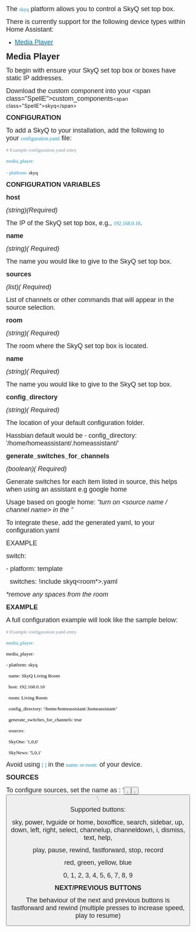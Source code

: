 <div class="WordSection1">

<span style="font-size:13.5pt;
font-family:&quot;Helvetica&quot;,sans-serif;mso-fareast-font-family:&quot;Times New Roman&quot;;
color:#222222;mso-fareast-language:EN-GB">The </span><span class="SpellE"><span style="font-family:Consolas;mso-fareast-font-family:&quot;Times New Roman&quot;;
mso-bidi-font-family:&quot;Courier New&quot;;color:#1990B8;background:#FDFDFD;mso-fareast-language:
EN-GB">skyq</span></span><span style="font-size:13.5pt;font-family:&quot;Helvetica&quot;,sans-serif;
mso-fareast-font-family:&quot;Times New Roman&quot;;color:#222222;mso-fareast-language:
EN-GB"> platform allows you to control a <span class="SpellE">SkyQ</span> set top box.</span>

<span style="font-size:13.5pt;
font-family:&quot;Helvetica&quot;,sans-serif;mso-fareast-font-family:&quot;Times New Roman&quot;;
color:#222222;mso-fareast-language:EN-GB">There is currently support for the following device types within Home Assistant:</span>

*   <span style="font-size:13.5pt;font-family:&quot;Helvetica&quot;,sans-serif;
         mso-fareast-font-family:&quot;Times New Roman&quot;;mso-fareast-language:EN-GB">[<span style="color:#0378A9">Media Player</span>](https://www.home-assistant.io/components/webostv/#media-player)</span>

<a name="media-player"></a>**<span style="font-size:18.0pt;font-family:&quot;Helvetica&quot;,sans-serif;
mso-fareast-font-family:&quot;Times New Roman&quot;;color:#222222;mso-fareast-language:
EN-GB">Media Player</span>**

<span style="font-size:13.5pt;
font-family:&quot;Helvetica&quot;,sans-serif;mso-fareast-font-family:&quot;Times New Roman&quot;;
color:#222222;mso-fareast-language:EN-GB">To begin with ensure your <span class="SpellE">SkyQ</span> set top box or boxes have static IP addresses.</span>

<span style="font-size:13.5pt;
font-family:&quot;Helvetica&quot;,sans-serif;mso-fareast-font-family:&quot;Times New Roman&quot;;
color:#222222;mso-fareast-language:EN-GB">Download the custom component into your <home assistant config folder>\<span class="SpellE">custom_components</span>\<span class="SpellE">skyq</span>\</span>

<a name="configuration"></a>**<span style="font-size:13.5pt;font-family:&quot;Helvetica&quot;,sans-serif;
mso-fareast-font-family:&quot;Times New Roman&quot;;color:#222222;text-transform:uppercase;
mso-fareast-language:EN-GB">CONFIGURATION</span>**

<span style="font-size:13.5pt;
font-family:&quot;Helvetica&quot;,sans-serif;mso-fareast-font-family:&quot;Times New Roman&quot;;
color:#222222;mso-fareast-language:EN-GB">To add a <span class="SpellE">SkyQ</span> to your installation, add the following to your </span><span class="SpellE"><span style="font-family:Consolas;mso-fareast-font-family:&quot;Times New Roman&quot;;
mso-bidi-font-family:&quot;Courier New&quot;;color:#1990B8;background:#FDFDFD;mso-fareast-language:
EN-GB">configuration.yaml</span></span><span style="font-size:13.5pt;
font-family:&quot;Helvetica&quot;,sans-serif;mso-fareast-font-family:&quot;Times New Roman&quot;;
color:#222222;mso-fareast-language:EN-GB"> file:</span>

<span style="font-size:10.0pt;font-family:Consolas;
mso-fareast-font-family:&quot;Times New Roman&quot;;mso-bidi-font-family:&quot;Courier New&quot;;
color:#7D8B99;mso-fareast-language:EN-GB"># Example <span class="SpellE">configuration.yaml</span> entry</span><span style="font-size:10.0pt;font-family:Consolas;mso-fareast-font-family:
&quot;Times New Roman&quot;;mso-bidi-font-family:&quot;Courier New&quot;;color:black;mso-fareast-language:
EN-GB"></span>

<span class="SpellE"><span style="font-size:10.0pt;
font-family:Consolas;mso-fareast-font-family:&quot;Times New Roman&quot;;mso-bidi-font-family:
&quot;Courier New&quot;;color:#1990B8;mso-fareast-language:EN-GB">media_player</span></span><span style="font-size:10.0pt;font-family:Consolas;mso-fareast-font-family:&quot;Times New Roman&quot;;
mso-bidi-font-family:&quot;Courier New&quot;;color:#5F6364;mso-fareast-language:EN-GB">:</span><span style="font-size:10.0pt;font-family:Consolas;mso-fareast-font-family:&quot;Times New Roman&quot;;
mso-bidi-font-family:&quot;Courier New&quot;;color:black;mso-fareast-language:EN-GB"></span>

<span style="font-size:10.0pt;font-family:Consolas;
mso-fareast-font-family:&quot;Times New Roman&quot;;mso-bidi-font-family:&quot;Courier New&quot;;
color:black;mso-fareast-language:EN-GB"><span style="mso-spacerun:yes"></span> </span><span style="font-size:10.0pt;font-family:Consolas;mso-fareast-font-family:
&quot;Times New Roman&quot;;mso-bidi-font-family:&quot;Courier New&quot;;color:#5F6364;mso-fareast-language:
EN-GB">-</span> <span style="font-size:10.0pt;font-family:Consolas;mso-fareast-font-family:
&quot;Times New Roman&quot;;mso-bidi-font-family:&quot;Courier New&quot;;color:black;mso-fareast-language:
EN-GB"></span> <span style="font-size:10.0pt;font-family:Consolas;mso-fareast-font-family:
&quot;Times New Roman&quot;;mso-bidi-font-family:&quot;Courier New&quot;;color:#1990B8;mso-fareast-language:
EN-GB">platform</span><span style="font-size:10.0pt;font-family:Consolas;
mso-fareast-font-family:&quot;Times New Roman&quot;;mso-bidi-font-family:&quot;Courier New&quot;;
color:#5F6364;mso-fareast-language:EN-GB">:</span> <span style="font-size:10.0pt;
font-family:Consolas;mso-fareast-font-family:&quot;Times New Roman&quot;;mso-bidi-font-family:
&quot;Courier New&quot;;color:black;mso-fareast-language:EN-GB"><span class="SpellE">skyq</span></span><span style="font-size:11.5pt;font-family:Consolas;mso-fareast-font-family:&quot;Times New Roman&quot;;
mso-bidi-font-family:&quot;Courier New&quot;;color:black;mso-fareast-language:EN-GB"></span>

**<span style="font-size:13.5pt;font-family:&quot;Helvetica&quot;,sans-serif;mso-fareast-font-family:
&quot;Times New Roman&quot;;color:#222222;text-transform:uppercase;mso-fareast-language:
EN-GB">CONFIGURATION VARIABLES</span>**

<a name="host">**<span style="font-size:13.5pt;
font-family:&quot;Helvetica&quot;,sans-serif;mso-fareast-font-family:&quot;Times New Roman&quot;;
color:#222222;mso-fareast-language:EN-GB"><span style="mso-spacerun:yes"></span> host</span>**</a>

<span style="mso-bookmark:host">_<span style="font-size:13.5pt;font-family:&quot;Helvetica&quot;,sans-serif;
mso-fareast-font-family:&quot;Times New Roman&quot;;color:#222222;mso-fareast-language:
EN-GB">(string)(Required)</span>_</span><span style="mso-bookmark:host"><span style="font-size:13.5pt;font-family:&quot;Helvetica&quot;,sans-serif;mso-fareast-font-family:
&quot;Times New Roman&quot;;color:#222222;mso-fareast-language:EN-GB"></span></span>

<span style="mso-bookmark:host"><span style="font-size:13.5pt;font-family:&quot;Helvetica&quot;,sans-serif;
mso-fareast-font-family:&quot;Times New Roman&quot;;color:#222222;mso-fareast-language:
EN-GB">The IP of the <span class="SpellE">SkyQ</span> set top box, e.g., </span></span><span style="mso-bookmark:host"><span style="font-family:Consolas;mso-fareast-font-family:
&quot;Times New Roman&quot;;mso-bidi-font-family:&quot;Courier New&quot;;color:#1990B8;background:
#FDFDFD;mso-fareast-language:EN-GB">192.168.0.10</span></span><span style="mso-bookmark:host"><span style="font-size:13.5pt;font-family:&quot;Helvetica&quot;,sans-serif;
mso-fareast-font-family:&quot;Times New Roman&quot;;color:#222222;mso-fareast-language:
EN-GB">.</span></span>

<span style="mso-bookmark:host"><a name="name">**<span style="font-size:13.5pt;
font-family:&quot;Helvetica&quot;,sans-serif;mso-fareast-font-family:&quot;Times New Roman&quot;;
color:#222222;mso-fareast-language:EN-GB">name</span>**</a></span>

<span style="mso-bookmark:host"><span style="mso-bookmark:name">_<span style="font-size:13.5pt;font-family:&quot;Helvetica&quot;,sans-serif;mso-fareast-font-family:
&quot;Times New Roman&quot;;color:#222222;mso-fareast-language:EN-GB">(string)( Required)</span>_</span></span><span style="mso-bookmark:host"><span style="mso-bookmark:name"><span style="font-size:13.5pt;font-family:&quot;Helvetica&quot;,sans-serif;mso-fareast-font-family:
&quot;Times New Roman&quot;;color:#222222;mso-fareast-language:EN-GB"></span></span></span>

<span style="mso-bookmark:host"><span style="mso-bookmark:name"><span style="font-size:13.5pt;font-family:&quot;Helvetica&quot;,sans-serif;mso-fareast-font-family:
&quot;Times New Roman&quot;;color:#222222;mso-fareast-language:EN-GB">The name you would like to give to the <span class="SpellE">SkyQ</span> set top box.</span></span></span>

<span style="mso-bookmark:host"><span style="mso-bookmark:name"><a name="filename"></a><a name="sources"></a><a name="turn_on_action"></a><span style="mso-bookmark:filename"><span style="mso-bookmark:sources">**<span style="font-size:13.5pt;font-family:&quot;Helvetica&quot;,sans-serif;
mso-fareast-font-family:&quot;Times New Roman&quot;;color:#222222;mso-fareast-language:
EN-GB">sources</span>**</span></span></span></span>

<span style="mso-bookmark:host"><span style="mso-bookmark:name"><span style="mso-bookmark:filename"><span style="mso-bookmark:sources">_<span style="font-size:13.5pt;font-family:&quot;Helvetica&quot;,sans-serif;mso-fareast-font-family:
&quot;Times New Roman&quot;;color:#222222;mso-fareast-language:EN-GB">(list)( Required)</span>_</span></span></span></span><span style="mso-bookmark:host"><span style="mso-bookmark:name"><span style="mso-bookmark:filename"><span style="mso-bookmark:sources"><span style="font-size:13.5pt;font-family:&quot;Helvetica&quot;,sans-serif;mso-fareast-font-family:
&quot;Times New Roman&quot;;color:#222222;mso-fareast-language:EN-GB"></span></span></span></span></span>

<span style="mso-bookmark:host"><span style="mso-bookmark:name"><span style="mso-bookmark:filename"><span style="mso-bookmark:sources"><span style="font-size:13.5pt;font-family:&quot;Helvetica&quot;,sans-serif;mso-fareast-font-family:
&quot;Times New Roman&quot;;color:#222222;mso-fareast-language:EN-GB">List of channels or other commands that will appear in the source selection.</span></span></span></span></span>

<span style="mso-bookmark:host"><span style="mso-bookmark:name"><span style="mso-bookmark:filename"><span style="mso-bookmark:sources">**<span style="font-size:13.5pt;font-family:&quot;Helvetica&quot;,sans-serif;mso-fareast-font-family:
&quot;Times New Roman&quot;;color:#222222;mso-fareast-language:EN-GB">room</span>**</span></span></span></span>

<span style="mso-bookmark:host"><span style="mso-bookmark:name"><span style="mso-bookmark:filename"><span style="mso-bookmark:sources">_<span style="font-size:13.5pt;font-family:&quot;Helvetica&quot;,sans-serif;mso-fareast-font-family:
&quot;Times New Roman&quot;;color:#222222;mso-fareast-language:EN-GB">(string)( Required)</span>_</span></span></span></span><span style="mso-bookmark:host"><span style="mso-bookmark:name"><span style="mso-bookmark:filename"><span style="mso-bookmark:sources"><span style="font-size:13.5pt;font-family:&quot;Helvetica&quot;,sans-serif;mso-fareast-font-family:
&quot;Times New Roman&quot;;color:#222222;mso-fareast-language:EN-GB"></span></span></span></span></span>

<span style="mso-bookmark:host"><span style="mso-bookmark:name"><span style="mso-bookmark:filename"><span style="mso-bookmark:sources"><span style="font-size:13.5pt;font-family:&quot;Helvetica&quot;,sans-serif;mso-fareast-font-family:
&quot;Times New Roman&quot;;color:#222222;mso-fareast-language:EN-GB">The room where the <span class="SpellE">SkyQ</span> set top box is located.</span></span></span></span></span>

<span style="mso-bookmark:host"><span style="mso-bookmark:name"><span style="mso-bookmark:filename"><span style="mso-bookmark:sources">**<span style="font-size:13.5pt;font-family:&quot;Helvetica&quot;,sans-serif;mso-fareast-font-family:
&quot;Times New Roman&quot;;color:#222222;mso-fareast-language:EN-GB">name</span>**</span></span></span></span>

<span style="mso-bookmark:host"><span style="mso-bookmark:name"><span style="mso-bookmark:filename"><span style="mso-bookmark:sources">_<span style="font-size:13.5pt;font-family:&quot;Helvetica&quot;,sans-serif;mso-fareast-font-family:
&quot;Times New Roman&quot;;color:#222222;mso-fareast-language:EN-GB">(string)( Required)</span>_</span></span></span></span><span style="mso-bookmark:host"><span style="mso-bookmark:name"><span style="mso-bookmark:filename"><span style="mso-bookmark:sources"><span style="font-size:13.5pt;font-family:&quot;Helvetica&quot;,sans-serif;mso-fareast-font-family:
&quot;Times New Roman&quot;;color:#222222;mso-fareast-language:EN-GB"></span></span></span></span></span>

<span style="mso-bookmark:host"><span style="mso-bookmark:name"><span style="mso-bookmark:filename"><span style="mso-bookmark:sources"><span style="font-size:13.5pt;font-family:&quot;Helvetica&quot;,sans-serif;mso-fareast-font-family:
&quot;Times New Roman&quot;;color:#222222;mso-fareast-language:EN-GB">The name you would like to give to the <span class="SpellE">SkyQ</span> set top box.</span></span></span></span></span>

<span style="mso-bookmark:host"><span style="mso-bookmark:name"><span style="mso-bookmark:filename"><span style="mso-bookmark:sources"><span class="SpellE">**<span style="font-size:13.5pt;font-family:&quot;Helvetica&quot;,sans-serif;
mso-fareast-font-family:&quot;Times New Roman&quot;;color:#222222;mso-fareast-language:
EN-GB">config_directory</span>**</span></span></span></span></span><span style="mso-bookmark:host"><span style="mso-bookmark:name"><span style="mso-bookmark:filename"><span style="mso-bookmark:sources">**<span style="font-size:13.5pt;font-family:&quot;Helvetica&quot;,sans-serif;mso-fareast-font-family:
&quot;Times New Roman&quot;;color:#222222;mso-fareast-language:EN-GB"></span>**</span></span></span></span>

<span style="mso-bookmark:host"><span style="mso-bookmark:name"><span style="mso-bookmark:filename"><span style="mso-bookmark:sources">_<span style="font-size:13.5pt;font-family:&quot;Helvetica&quot;,sans-serif;mso-fareast-font-family:
&quot;Times New Roman&quot;;color:#222222;mso-fareast-language:EN-GB">(string)( Required)</span>_</span></span></span></span><span style="mso-bookmark:host"><span style="mso-bookmark:name"><span style="mso-bookmark:filename"><span style="mso-bookmark:sources"><span style="font-size:13.5pt;font-family:&quot;Helvetica&quot;,sans-serif;mso-fareast-font-family:
&quot;Times New Roman&quot;;color:#222222;mso-fareast-language:EN-GB"></span></span></span></span></span>

<span style="mso-bookmark:host"><span style="mso-bookmark:name"><span style="mso-bookmark:filename"><span style="mso-bookmark:sources"><span style="font-size:13.5pt;font-family:&quot;Helvetica&quot;,sans-serif;mso-fareast-font-family:
&quot;Times New Roman&quot;;color:#222222;mso-fareast-language:EN-GB">The location of your default configuration folder.</span></span></span></span></span>

<span style="mso-bookmark:host"><span style="mso-bookmark:name"><span style="mso-bookmark:filename"><span style="mso-bookmark:sources"><span class="SpellE"><span style="font-size:13.5pt;font-family:&quot;Helvetica&quot;,sans-serif;
mso-fareast-font-family:&quot;Times New Roman&quot;;color:#222222;mso-fareast-language:
EN-GB">Hassbian</span></span></span></span></span></span><span style="mso-bookmark:host"><span style="mso-bookmark:name"><span style="mso-bookmark:filename"><span style="mso-bookmark:sources"> <span style="font-size:13.5pt;font-family:&quot;Helvetica&quot;,sans-serif;mso-fareast-font-family:
&quot;Times New Roman&quot;;color:#222222;mso-fareast-language:EN-GB">default would be - <span class="SpellE">config_directory</span>: '/home/<span class="SpellE">homeassistant</span>/.<span class="SpellE">homeassistant</span>/'</span></span></span></span></span>

<span style="mso-bookmark:host"><span style="mso-bookmark:name"><span style="mso-bookmark:filename"><span style="mso-bookmark:sources"><span class="SpellE">**<span style="font-size:13.5pt;font-family:&quot;Helvetica&quot;,sans-serif;
mso-fareast-font-family:&quot;Times New Roman&quot;;color:#222222;mso-fareast-language:
EN-GB">generate_switches_for_channels</span>**</span></span></span></span></span><span style="mso-bookmark:host"><span style="mso-bookmark:name"><span style="mso-bookmark:filename"><span style="mso-bookmark:sources">**<span style="font-size:13.5pt;font-family:&quot;Helvetica&quot;,sans-serif;mso-fareast-font-family:
&quot;Times New Roman&quot;;color:#222222;mso-fareast-language:EN-GB"></span>**</span></span></span></span>

<span style="mso-bookmark:host"><span style="mso-bookmark:name"><span style="mso-bookmark:filename"><span style="mso-bookmark:sources">_<span style="font-size:13.5pt;font-family:&quot;Helvetica&quot;,sans-serif;mso-fareast-font-family:
&quot;Times New Roman&quot;;color:#222222;mso-fareast-language:EN-GB">(<span class="SpellE">boolean</span>)( Required)</span>_</span></span></span></span><span style="mso-bookmark:host"><span style="mso-bookmark:name"><span style="mso-bookmark:filename"><span style="mso-bookmark:sources"><span style="font-size:13.5pt;font-family:&quot;Helvetica&quot;,sans-serif;mso-fareast-font-family:
&quot;Times New Roman&quot;;color:#222222;mso-fareast-language:EN-GB"></span></span></span></span></span>

<span style="mso-bookmark:host"><span style="mso-bookmark:name"><span style="mso-bookmark:filename"><span style="mso-bookmark:sources"><span style="font-size:13.5pt;font-family:&quot;Helvetica&quot;,sans-serif;mso-fareast-font-family:
&quot;Times New Roman&quot;;color:#222222;mso-fareast-language:EN-GB">Generate switches for each item listed in source, this helps when using an assistant <span class="SpellE">e.g</span> google home</span></span></span></span></span>

<span style="mso-bookmark:host"><span style="mso-bookmark:name"><span style="mso-bookmark:filename"><span style="mso-bookmark:sources"><span style="font-size:13.5pt;font-family:&quot;Helvetica&quot;,sans-serif;mso-fareast-font-family:
&quot;Times New Roman&quot;;color:#222222;mso-fareast-language:EN-GB">Usage based on google home: _“turn on <source name / channel name> in the <room>”_</span></span></span></span></span>

<span style="mso-bookmark:host"><span style="mso-bookmark:name"><span style="mso-bookmark:filename"><span style="mso-bookmark:sources"><span style="font-size:13.5pt;font-family:&quot;Helvetica&quot;,sans-serif;mso-fareast-font-family:
&quot;Times New Roman&quot;;color:#222222;mso-fareast-language:EN-GB">To integrate these, add the generated <span class="SpellE">yaml</span>, to your <span class="SpellE">configuration.yaml</span></span></span></span></span></span>

<span style="mso-bookmark:host"><span style="mso-bookmark:name"><span style="mso-bookmark:filename"><span style="mso-bookmark:sources"><span style="font-size:13.5pt;font-family:&quot;Helvetica&quot;,sans-serif;mso-fareast-font-family:
&quot;Times New Roman&quot;;color:#222222;mso-fareast-language:EN-GB">EXAMPLE</span></span></span></span></span>

<span style="mso-bookmark:host"><span style="mso-bookmark:name"><span style="mso-bookmark:filename"><span style="mso-bookmark:sources"><span style="font-size:13.5pt;font-family:&quot;Helvetica&quot;,sans-serif;mso-fareast-font-family:
&quot;Times New Roman&quot;;color:#222222;mso-fareast-language:EN-GB">switch:</span></span></span></span></span>

<span style="mso-bookmark:host"><span style="mso-bookmark:name"><span style="mso-bookmark:filename"><span style="mso-bookmark:sources"><span style="font-size:13.5pt;font-family:&quot;Helvetica&quot;,sans-serif;mso-fareast-font-family:
&quot;Times New Roman&quot;;color:#222222;mso-fareast-language:EN-GB"><span style="mso-spacerun:yes"></span> - platform: template</span></span></span></span></span>

<span style="mso-bookmark:host"><span style="mso-bookmark:name"><span style="mso-bookmark:filename"><span style="mso-bookmark:sources"><span style="font-size:13.5pt;font-family:&quot;Helvetica&quot;,sans-serif;mso-fareast-font-family:
&quot;Times New Roman&quot;;color:#222222;mso-fareast-language:EN-GB"><span style="mso-spacerun:yes"></span> <span style="mso-spacerun:yes">  </span>switches: !include <span class="SpellE">skyq</span><room*>.<span class="SpellE">yaml</span></span></span></span></span></span>

<span style="mso-bookmark:host"><span style="mso-bookmark:name"><span style="mso-bookmark:filename"><span style="mso-bookmark:sources">_<span style="font-size:13.5pt;font-family:
&quot;Helvetica&quot;,sans-serif;mso-fareast-font-family:&quot;Times New Roman&quot;;color:#222222;
mso-fareast-language:EN-GB">*remove any spaces from the room</span>_</span></span></span></span>

<span style="mso-bookmark:host"><span style="mso-bookmark:name"><span style="mso-bookmark:filename"><span style="mso-bookmark:sources"><span style="font-size:13.5pt;font-family:&quot;Helvetica&quot;,sans-serif;
mso-fareast-font-family:&quot;Times New Roman&quot;;color:#222222;mso-fareast-language:
EN-GB"></span></span></span></span></span>

<span style="mso-bookmark:host"><span style="mso-bookmark:name"><span style="mso-bookmark:filename"><span style="mso-bookmark:sources"><a name="example"></a>**<span style="font-size:13.5pt;font-family:&quot;Helvetica&quot;,sans-serif;
mso-fareast-font-family:&quot;Times New Roman&quot;;color:#222222;text-transform:uppercase;
mso-fareast-language:EN-GB">EXAMPLE</span>**</span></span></span></span>

<span style="mso-bookmark:host"><span style="mso-bookmark:name"><span style="mso-bookmark:filename"><span style="mso-bookmark:sources"><span style="font-size:13.5pt;font-family:&quot;Helvetica&quot;,sans-serif;
mso-fareast-font-family:&quot;Times New Roman&quot;;color:#222222;mso-fareast-language:
EN-GB">A full configuration example will look like the sample below:</span></span></span></span></span>

<span style="mso-bookmark:host"><span style="mso-bookmark:
name"><span style="mso-bookmark:filename"><span style="mso-bookmark:sources"><span style="font-size:10.0pt;font-family:Consolas;mso-fareast-font-family:&quot;Times New Roman&quot;;
mso-bidi-font-family:&quot;Courier New&quot;;color:#7D8B99;mso-fareast-language:EN-GB"># Example <span class="SpellE">configuration.yaml</span> entry</span></span></span></span></span><span style="mso-bookmark:host"><span style="mso-bookmark:name"><span style="mso-bookmark:filename"><span style="mso-bookmark:sources"><span style="font-size:10.0pt;font-family:Consolas;mso-fareast-font-family:&quot;Times New Roman&quot;;
mso-bidi-font-family:&quot;Courier New&quot;;color:black;mso-fareast-language:EN-GB"></span></span></span></span></span>

<span style="mso-bookmark:host"><span style="mso-bookmark:
name"><span style="mso-bookmark:filename"><span style="mso-bookmark:sources"><span class="SpellE"><span style="font-size:10.0pt;font-family:Consolas;mso-fareast-font-family:
&quot;Times New Roman&quot;;mso-bidi-font-family:&quot;Courier New&quot;;color:#1990B8;mso-fareast-language:
EN-GB">media_player</span></span></span></span></span></span><span style="mso-bookmark:host"><span style="mso-bookmark:name"><span style="mso-bookmark:filename"><span style="mso-bookmark:sources"><span style="font-size:10.0pt;font-family:Consolas;mso-fareast-font-family:&quot;Times New Roman&quot;;
mso-bidi-font-family:&quot;Courier New&quot;;color:#5F6364;mso-fareast-language:EN-GB">:</span></span></span></span></span><span style="mso-bookmark:host"><span style="mso-bookmark:name"><span style="mso-bookmark:filename"><span style="mso-bookmark:sources"><span style="font-size:10.0pt;font-family:Consolas;mso-fareast-font-family:&quot;Times New Roman&quot;;
mso-bidi-font-family:&quot;Courier New&quot;;color:black;mso-fareast-language:EN-GB"></span></span></span></span></span>

<span style="mso-bookmark:host"><span style="mso-bookmark:name"><span style="mso-bookmark:filename"><span style="mso-bookmark:sources"><span class="SpellE"><span style="font-size:10.0pt;
font-family:Consolas;mso-fareast-font-family:&quot;Times New Roman&quot;;mso-bidi-font-family:
&quot;Courier New&quot;;color:black;mso-fareast-language:EN-GB">media_player</span></span></span></span></span></span><span style="mso-bookmark:host"><span style="mso-bookmark:name"><span style="mso-bookmark:filename"><span style="mso-bookmark:sources"><span style="font-size:10.0pt;font-family:Consolas;mso-fareast-font-family:&quot;Times New Roman&quot;;
mso-bidi-font-family:&quot;Courier New&quot;;color:black;mso-fareast-language:EN-GB">:</span></span></span></span></span>

<span style="mso-bookmark:host"><span style="mso-bookmark:name"><span style="mso-bookmark:filename"><span style="mso-bookmark:sources"><span style="font-size:10.0pt;font-family:Consolas;
mso-fareast-font-family:&quot;Times New Roman&quot;;mso-bidi-font-family:&quot;Courier New&quot;;
color:black;mso-fareast-language:EN-GB"><span style="mso-spacerun:yes"></span> - platform: <span class="SpellE">skyq</span></span></span></span></span></span>

<span style="mso-bookmark:host"><span style="mso-bookmark:name"><span style="mso-bookmark:filename"><span style="mso-bookmark:sources"><span style="font-size:10.0pt;font-family:Consolas;
mso-fareast-font-family:&quot;Times New Roman&quot;;mso-bidi-font-family:&quot;Courier New&quot;;
color:black;mso-fareast-language:EN-GB"><span style="mso-spacerun:yes"></span> <span style="mso-spacerun:yes">  </span>name: <span class="SpellE">SkyQ</span> Living Room</span></span></span></span></span>

<span style="mso-bookmark:host"><span style="mso-bookmark:name"><span style="mso-bookmark:filename"><span style="mso-bookmark:sources"><span style="font-size:10.0pt;font-family:Consolas;
mso-fareast-font-family:&quot;Times New Roman&quot;;mso-bidi-font-family:&quot;Courier New&quot;;
color:black;mso-fareast-language:EN-GB"><span style="mso-spacerun:yes"></span> <span style="mso-spacerun:yes">  </span>host: 192.168.0.10</span></span></span></span></span>

<span style="mso-bookmark:host"><span style="mso-bookmark:name"><span style="mso-bookmark:filename"><span style="mso-bookmark:sources"><span style="font-size:10.0pt;font-family:Consolas;
mso-fareast-font-family:&quot;Times New Roman&quot;;mso-bidi-font-family:&quot;Courier New&quot;;
color:black;mso-fareast-language:EN-GB"><span style="mso-spacerun:yes"></span> <span style="mso-spacerun:yes">  </span>room: Living Room</span></span></span></span></span>

<span style="mso-bookmark:host"><span style="mso-bookmark:name"><span style="mso-bookmark:filename"><span style="mso-bookmark:sources"><span style="font-size:10.0pt;font-family:Consolas;
mso-fareast-font-family:&quot;Times New Roman&quot;;mso-bidi-font-family:&quot;Courier New&quot;;
color:black;mso-fareast-language:EN-GB"><span style="mso-spacerun:yes"></span> <span style="mso-spacerun:yes">  </span><span class="SpellE">config_directory</span>: '/home/<span class="SpellE">homeassistant</span>/.<span class="SpellE">homeassistant</span>/'</span></span></span></span></span>

<span style="mso-bookmark:host"><span style="mso-bookmark:name"><span style="mso-bookmark:filename"><span style="mso-bookmark:sources"><span style="font-size:10.0pt;font-family:Consolas;
mso-fareast-font-family:&quot;Times New Roman&quot;;mso-bidi-font-family:&quot;Courier New&quot;;
color:black;mso-fareast-language:EN-GB"><span style="mso-spacerun:yes"></span> <span style="mso-spacerun:yes">  </span><span class="SpellE">generate_switches_for_channels</span>: true</span></span></span></span></span>

<span style="mso-bookmark:host"><span style="mso-bookmark:name"><span style="mso-bookmark:filename"><span style="mso-bookmark:sources"><span style="font-size:10.0pt;font-family:Consolas;
mso-fareast-font-family:&quot;Times New Roman&quot;;mso-bidi-font-family:&quot;Courier New&quot;;
color:black;mso-fareast-language:EN-GB"><span style="mso-spacerun:yes"></span> <span style="mso-spacerun:yes">  </span>sources:</span></span></span></span></span>

<span style="mso-bookmark:host"><span style="mso-bookmark:name"><span style="mso-bookmark:filename"><span style="mso-bookmark:sources"><span style="font-size:10.0pt;font-family:Consolas;
mso-fareast-font-family:&quot;Times New Roman&quot;;mso-bidi-font-family:&quot;Courier New&quot;;
color:black;mso-fareast-language:EN-GB"><span style="mso-spacerun:yes"></span> <span style="mso-spacerun:yes">  </span><span class="SpellE">SkyOne</span>: '1,0,6'</span></span></span></span></span>

<span style="mso-bookmark:host"><span style="mso-bookmark:name"><span style="mso-bookmark:filename"><span style="mso-bookmark:sources"><span style="font-size:10.0pt;font-family:Consolas;
mso-fareast-font-family:&quot;Times New Roman&quot;;mso-bidi-font-family:&quot;Courier New&quot;;
color:black;mso-fareast-language:EN-GB"><span style="mso-spacerun:yes"></span> <span style="mso-spacerun:yes">  </span><span class="SpellE">SkyNews</span>: '5,0,1'</span></span></span></span></span>

<span style="mso-bookmark:host"><span style="mso-bookmark:name"><span style="mso-bookmark:filename"><span style="mso-bookmark:sources"><span style="font-size:13.5pt;font-family:&quot;Helvetica&quot;,sans-serif;
mso-fareast-font-family:&quot;Times New Roman&quot;;color:#222222;mso-fareast-language:
EN-GB">Avoid using </span></span></span></span></span><span style="mso-bookmark:host"><span style="mso-bookmark:name"><span style="mso-bookmark:filename"><span style="mso-bookmark:sources"><span style="font-family:Consolas;mso-fareast-font-family:&quot;Times New Roman&quot;;
mso-bidi-font-family:&quot;Courier New&quot;;color:#1990B8;background:#FDFDFD;mso-fareast-language:
EN-GB">[ ]</span></span></span></span></span><span style="mso-bookmark:host"><span style="mso-bookmark:name"><span style="mso-bookmark:filename"><span style="mso-bookmark:sources"><span style="font-size:13.5pt;font-family:&quot;Helvetica&quot;,sans-serif;
mso-fareast-font-family:&quot;Times New Roman&quot;;color:#222222;mso-fareast-language:
EN-GB"> in the </span></span></span></span></span><span style="mso-bookmark:host"><span style="mso-bookmark:name"><span style="mso-bookmark:filename"><span style="mso-bookmark:sources"><span style="font-family:Consolas;mso-fareast-font-family:&quot;Times New Roman&quot;;
mso-bidi-font-family:&quot;Courier New&quot;;color:#1990B8;background:#FDFDFD;mso-fareast-language:
EN-GB">name: or room:</span></span></span></span></span><span style="mso-bookmark:
host"><span style="mso-bookmark:name"><span style="mso-bookmark:filename"><span style="mso-bookmark:sources"><span style="font-size:13.5pt;font-family:&quot;Helvetica&quot;,sans-serif;
mso-fareast-font-family:&quot;Times New Roman&quot;;color:#222222;mso-fareast-language:
EN-GB"> of your device.</span></span></span></span></span>

<span style="mso-bookmark:sources"></span>

<span style="mso-bookmark:host"><span style="mso-bookmark:name"><span style="mso-bookmark:filename"><a name="turn-on-action"></a>**<span style="font-size:13.5pt;font-family:&quot;Helvetica&quot;,sans-serif;mso-fareast-font-family:
&quot;Times New Roman&quot;;color:#222222;text-transform:uppercase;mso-fareast-language:
EN-GB">SOURCES</span>**</span></span></span>

<span style="mso-bookmark:host"><span style="mso-bookmark:name"><span style="mso-bookmark:filename"><span style="font-size:13.5pt;font-family:&quot;Helvetica&quot;,sans-serif;mso-fareast-font-family:
&quot;Times New Roman&quot;;color:#222222;mso-fareast-language:EN-GB">To configure sources, set the name as <name>: ‘<button>,<button>,<button>’.</span></span></span></span>

<span style="mso-bookmark:host"><span style="mso-bookmark:name"><span style="mso-bookmark:filename"><span style="font-size:13.5pt;font-family:&quot;Helvetica&quot;,sans-serif;mso-fareast-font-family:
&quot;Times New Roman&quot;;color:#222222;mso-fareast-language:EN-GB">Supported buttons:</span></span></span></span>

<span style="mso-bookmark:host"><span style="mso-bookmark:name"><span style="mso-bookmark:filename"><span style="font-size:13.5pt;font-family:&quot;Helvetica&quot;,sans-serif;mso-fareast-font-family:
&quot;Times New Roman&quot;;color:#222222;mso-fareast-language:EN-GB">sky, power, <span class="SpellE">tvguide</span> or home, <span class="SpellE">boxoffice</span>, search, sidebar, up, down, left, right, select, <span class="SpellE">channelup</span>, <span class="SpellE">channeldown</span>, <span class="SpellE">i</span>, dismiss, text, help,</span></span></span></span>

<span style="mso-bookmark:host"><span style="mso-bookmark:name"><span style="mso-bookmark:filename"><span style="font-size:13.5pt;font-family:&quot;Helvetica&quot;,sans-serif;mso-fareast-font-family:
&quot;Times New Roman&quot;;color:#222222;mso-fareast-language:EN-GB">play, pause, rewind, <span class="SpellE">fastforward</span>, stop, record</span></span></span></span>

<span style="mso-bookmark:host"><span style="mso-bookmark:name"><span style="mso-bookmark:filename"><span style="font-size:13.5pt;font-family:&quot;Helvetica&quot;,sans-serif;mso-fareast-font-family:
&quot;Times New Roman&quot;;color:#222222;mso-fareast-language:EN-GB">red, green, yellow, blue</span></span></span></span>

<span style="mso-bookmark:host"><span style="mso-bookmark:name"><span style="mso-bookmark:filename"><span style="font-size:13.5pt;font-family:&quot;Helvetica&quot;,sans-serif;mso-fareast-font-family:
&quot;Times New Roman&quot;;color:#222222;mso-fareast-language:EN-GB">0, 1, 2, 3, 4, 5, 6, 7, 8, 9</span></span></span></span>

<span style="mso-bookmark:host"><span style="mso-bookmark:name"><span style="mso-bookmark:filename"><a name="change-channel-through-play_media-servic"></a><a name="nextprevious-buttons"></a>**<span style="font-size:13.5pt;font-family:
&quot;Helvetica&quot;,sans-serif;mso-fareast-font-family:&quot;Times New Roman&quot;;color:#222222;
text-transform:uppercase;mso-fareast-language:EN-GB">NEXT/PREVIOUS BUTTONS</span>**</span></span></span>

<span style="mso-bookmark:host"><span style="mso-bookmark:name"><span style="mso-bookmark:filename"><span style="font-size:13.5pt;font-family:&quot;Helvetica&quot;,sans-serif;mso-fareast-font-family:
&quot;Times New Roman&quot;;color:#222222;mso-fareast-language:EN-GB">The behaviour of the next and previous buttons is <span class="SpellE">fastforward</span> and rewind (multiple presses to increase speed, play to resume)</span></span></span></span>

<span style="mso-bookmark:filename"></span><span style="mso-bookmark:name"></span><span style="mso-bookmark:host"></span>

<a name="notifications"></a>

</div>
